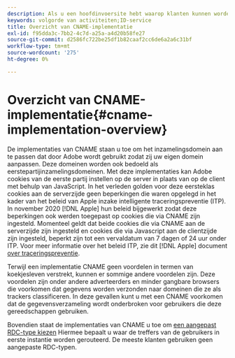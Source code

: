 ```yaml
---
description: Als u een hoofdinvoersite hebt waarop klanten kunnen worden geïdentificeerd voordat ze andere domeinen bezoeken, kan een CNAME het bijhouden van gegevens naar andere domeinen toestaan in browsers die cookies van derden (zoals Safari) niet accepteren.
keywords: volgorde van activiteiten;ID-service
title: Overzicht van CNAME-implementatie
exl-id: f95dda3c-7bb2-4c7d-a25a-a4d20b58fe27
source-git-commit: d2586fc722be25df1b82caaf2cc6de6a2a6c31bf
workflow-type: tm+mt
source-wordcount: '275'
ht-degree: 0%

---
```


# Overzicht van CNAME-implementatie{#cname-implementation-overview}

De implementaties van CNAME staan u toe om het inzamelingsdomein aan te passen dat door Adobe wordt gebruikt zodat zij uw eigen domein aanpassen. Deze domeinen worden ook bedoeld als eerstepartijinzamelingsdomeinen. Met deze implementaties kan Adobe cookies van de eerste partij instellen op de server in plaats van op de client met behulp van JavaScript. In het verleden golden voor deze eersteklas cookies aan de serverzijde geen beperkingen die waren opgelegd in het kader van het beleid van Apple inzake intelligente traceringspreventie (ITP). In november 2020 [!DNL Apple] hun beleid bijgewerkt zodat deze beperkingen ook werden toegepast op cookies die via CNAME zijn ingesteld. Momenteel geldt dat beide cookies die via CNAME aan de serverzijde zijn ingesteld en cookies die via Javascript aan de clientzijde zijn ingesteld, beperkt zijn tot een vervaldatum van 7 dagen of 24 uur onder ITP. Voor meer informatie over het beleid ITP, zie dit [!DNL Apple] document [over traceringspreventie](https://webkit.org/tracking-prevention/#intelligent-tracking-prevention-itp).

Terwijl een implementatie CNAME geen voordelen in termen van koekjesleven verstrekt, kunnen er sommige andere voordelen zijn. Deze voordelen zijn onder andere adverteerders en minder gangbare browsers die voorkomen dat gegevens worden verzonden naar domeinen die ze als trackers classificeren. In deze gevallen kunt u met een CNAME voorkomen dat de gegevensverzameling wordt onderbroken voor gebruikers die deze gereedschappen gebruiken.

Bovendien staat de implementaties van CNAME u toe om [een aangepast RDC-type kiezen](https://experienceleague.adobe.com/docs/analytics/technotes/rdc/regional-data-collection.html?lang=en) Hiermee bepaalt u waar de treffers van de gebruikers in eerste instantie worden gerouteerd. De meeste klanten gebruiken geen aangepaste RDC-typen.
